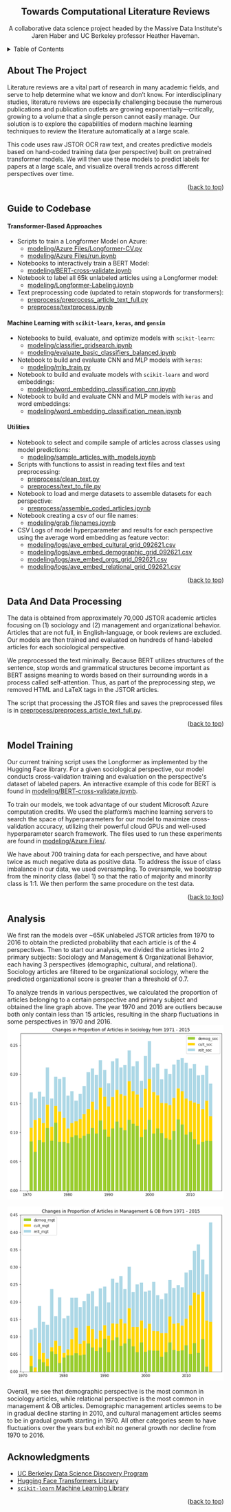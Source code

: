 <div id="top"></div>

<br />
<div align="center">

  <h2 align="center">Towards Computational Literature Reviews</h2>

  <p align="center">
     A collaborative data science project headed by the Massive Data Institute's Jaren Haber and UC Berkeley professor Heather Haveman.
  </p>
</div>



<!-- TABLE OF CONTENTS -->
<details>
  <summary>Table of Contents</summary>
  <ol>
    <li>
      <a href="#about-the-project">About The Project</a>
    </li>
    <li><a href="#important-files">Guide to Codebase</a></li>
    <li><a href="#data-and-data-processing">Data And Data Processing</a></li>
    <li><a href="#model-training">Model Training</a></li>
    <li><a href="#analysis">Analysis</a></li>
    <li><a href="#acknowledgments">Acknowledgments</a></li>
  </ol>
</details>



<!-- ABOUT THE PROJECT -->
## About The Project
Literature reviews are a vital part of research in many academic fields, and serve to help determine what we know and don’t know.  For interdisciplinary studies, literature reviews are especially challenging because the numerous publications and publication outlets are growing exponentially—critically, growing to a volume that a single person cannot easily manage. Our solution is to explore the capabilities of modern machine learning techniques to review the literature automatically at a large scale.


This code uses raw JSTOR OCR raw text, and creates predictive models based on hand-coded training data (per perspective) built on pretrained transformer models. We will then use these models to predict labels for papers at a large scale, and visualize overall trends across different perspectives over time.
<p align="right">(<a href="#top">back to top</a>)</p>


<!-- Guide to Codebase -->
## Guide to Codebase

#### Transformer-Based Approaches
* Scripts to train a Longformer Model on Azure:
    * <a href="modeling/Azure Files/Longformer-CV.py">modeling/Azure Files/Longformer-CV.py</a>
    * <a href="modeling/Azure Files/run.ipynb">modeling/Azure Files/run.ipynb</a>
* Notebooks to interactively train a BERT Model:
    * <a href="modeling/BERT-cross-validate.ipynb">modeling/BERT-cross-validate.ipynb</a>
* Notebook to label all 65k unlabeled articles using a Longformer model:
    * <a href="modeling/Longformer-Labeling.ipynb">modeling/Longformer-Labeling.ipynb</a>
* Text preprocessing code (updated to retain stopwords for transformers):
    * <a href="preprocess/preprocess_article_text_full.py">preprocess/preprocess_article_text_full.py</a>
    * <a href="preprocess/textprocess.ipynb">preprocess/textprocess.ipynb</a>

#### Machine Learning with `scikit-learn`, `keras`, and `gensim`
* Notebooks to build, evaluate, and optimize models with `scikit-learn`:
    * <a href="modeling/classifier_gridsearch.ipynb">modeling/classifier_gridsearch.ipynb</a>
    * <a href="modeling/evaluate_basic_classifiers_balanced.ipynb">modeling/evaluate_basic_classifiers_balanced.ipynb</a>
* Notebook to build and evaluate CNN and MLP models with `keras`:
    * <a href="modeling/mlp_train.py">modeling/mlp_train.py</a>
* Notebook to build and evaluate models with `scikit-learn` and word embeddings:
    * <a href="modeling/word_embedding_classification_cnn.ipynb">modeling/word_embedding_classification_cnn.ipynb</a>
* Notebook to build and evaluate CNN and MLP models with `keras` and word embeddings:
    * <a href="modeling/word_embedding_classification_mean.ipynb">modeling/word_embedding_classification_mean.ipynb</a>

#### Utilities
* Notebook to select and compile sample of articles across classes using model predictions:
    * <a href="modeling/sample_articles_with_models.ipynb">modeling/sample_articles_with_models.ipynb</a>
* Scripts with functions to assist in reading text files and text preprocessing:
    * <a href="preprocess/clean_text.py">preprocess/clean_text.py</a>
    * <a href="preprocess/text_to_file.py">preprocess/text_to_file.py</a>
* Notebook to load and merge datasets to assemble datasets for each perspective:
    * <a href="preprocess/assemble_coded_articles.ipynb">preprocess/assemble_coded_articles.ipynb</a>
* Notebook creating a csv of our file names:
    * <a href="modeling/grab filenames.ipynb">modeling/grab filenames.ipynb</a>
* CSV Logs of model hyperparameter and results for each perspective using the average word embedding as feature vector:
    * <a href="modeling/logs/ave_embed_cultural_grid_092621.csv">modeling/logs/ave_embed_cultural_grid_092621.csv</a>
    * <a href="modeling/logs/ave_embed_demographic_grid_092621.csv">modeling/logs/ave_embed_demographic_grid_092621.csv</a>
    * <a href="modeling/logs/ave_embed_orgs_grid_092621.csv">modeling/logs/ave_embed_orgs_grid_092621.csv</a>
    * <a href="modeling/logs/ave_embed_relational_grid_092621.csv">modeling/logs/ave_embed_relational_grid_092621.csv</a>

<p align="right">(<a href="#top">back to top</a>)</p>


<!-- DataProcessing -->
## Data And Data Processing

The data is obtained from approximately 70,000 JSTOR academic articles focusing on (1) sociology and (2) management and organizational behavior. Articles that are not full, in English-language, or book reviews are excluded. Our models are then trained and evaluated on hundreds of hand-labeled articles for each sociological perspective.

We preprocessed the text minimally. Because BERT utilizes structures of the sentence, stop words and grammatical structures become important as BERT assigns meaning to words based on their surrounding words in a process called self-attention. Thus, as part of the preprocessing step, we removed HTML and LaTeX tags in the JSTOR articles.

The script that processing the JSTOR files and saves the preprocessed files is in [preprocess/preprocess_article_text_full.py](preprocess/preprocess_article_text_full.py).

<p align="right">(<a href="#top">back to top</a>)</p>


<!-- Model Training -->
## Model Training
Our current training script uses the Longformer as implemented by the Hugging Face library. For a given sociological perspective, our model conducts cross-validation training and evaluation on the perspective's dataset of labeled papers. An interactive example of this code for BERT is found in [modeling/BERT-cross-validate.ipynb](modeling/BERT-cross-validate.ipynb).

To train our models, we took advantage of our student Microsoft Azure computation credits. We used the platform’s machine learning servers to search the space of hyperparameters for our model to maximize cross-validation accuracy, utilizing their powerful cloud GPUs and well-used hyperparameter search framework. The files used to run these experiments are found in [modeling/Azure Files/](modeling/Azure%20Files/).

We have about 700 training data for each perspective, and have about twice as much negative data as positive data. To address the issue of class imbalance in our data, we used oversampling. To oversample, we bootstrap from the minority class (label 1) so that the ratio of majority and minority class is 1:1. We then perform the same procedure on the test data.

<p align="right">(<a href="#top">back to top</a>)</p>


<!-- Analysis -->
## Analysis

We first ran the models over ~65K unlabeled JSTOR articles from 1970 to 2016 to obtain the predicted probability that each article is of the 4 perspectives. Then to start our analysis, we divided the articles into 2 primary subjects: Sociology and Management & Organizational Behavior, each having 3 perspectives (demographic, cultural, and relational). Sociology articles are filtered to be organizational sociology, where the predicted organizational score is greater than a threshold of 0.7. 

To analyze trends in various perspectives, we calculated the proportion of articles belonging to a certain perspective and primary subject and obtained the line graph above. The year 1970 and 2016 are outliers because both only contain less than 15 articles, resulting in the sharp fluctuations in some perspectives in 1970 and 2016. 
![Sociological Trends](https://github.com/h2researchgroup/classification/blob/main/figures/SOCTrends_Longformer_Dec2021.png?raw=true)

![Management Trends](https://github.com/h2researchgroup/classification/blob/main/figures/MGTTrends_Longformer_Dec2021.png?raw=true)

Overall, we see that demographic perspective is the most common in sociology articles, while relational perspective is the most common in management & OB articles. Demographic management articles seems to be in gradual decline starting in 2010, and cultural management articles seems to be in gradual growth starting in 1970. All other categories seem to have fluctuations over the years but exhibit no general growth nor decline from 1970 to 2016.


<!-- ACKNOWLEDGMENTS -->
## Acknowledgments

* [UC Berkeley Data Science Discovery Program](http://dsdiscovery.org/)
* [Hugging Face Transformers Library](https://huggingface.co)
* [`scikit-learn` Machine Learning Library](https://scikit-learn.org/stable/)

<p align="right">(<a href="#top">back to top</a>)</p>




